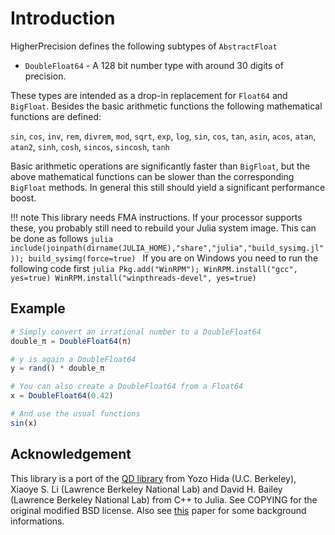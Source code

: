 # Introduction

HigherPrecision defines the following subtypes of `AbstractFloat`
* `DoubleFloat64` - A 128 bit number type with around 30 digits of precision.

These types are intended as a drop-in replacement for `Float64` and `BigFloat`.
Besides the basic arithmetic functions the following mathematical functions are defined:

`sin`, `cos`, `inv`, `rem`, `divrem`, `mod`,
`sqrt`, `exp`, `log`, `sin`, `cos`, `tan`,
`asin`, `acos`, `atan`, `atan2`,
`sinh`, `cosh`, `sincos`, `sincosh`, `tanh`


Basic arithmetic operations are significantly faster than `BigFloat`, but the above
mathematical functions can be slower than the corresponding `BigFloat` methods. In general
this still should yield a significant performance boost.

!!! note
    This library needs FMA instructions. If your processor supports these, you probably still need
    to rebuild your Julia system image. This can be done as follows
    ```julia
    include(joinpath(dirname(JULIA_HOME),"share","julia","build_sysimg.jl")); build_sysimg(force=true)
    ```
    If you are on Windows you need to run the following code first
    ```julia
    Pkg.add("WinRPM");
    WinRPM.install("gcc", yes=true)
    WinRPM.install("winpthreads-devel", yes=true)
    ```


## Example
```julia
# Simply convert an irrational number to a DoubleFloat64
double_π = DoubleFloat64(π)

# y is again a DoubleFloat64
y = rand() * double_π

# You can also create a DoubleFloat64 from a Float64
x = DoubleFloat64(0.42)

# And use the usual functions
sin(x)
```

## Acknowledgement
This library is a port of the [QD library](http://crd.lbl.gov/~dhbailey/mpdist/) from Yozo Hida (U.C. Berkeley),
Xiaoye S. Li (Lawrence Berkeley National Lab) and David H. Bailey (Lawrence Berkeley National Lab)
from C++ to Julia. See COPYING for the original modified BSD license. Also see [this](http://web.mit.edu/tabbott/Public/quaddouble-debian/qd-2.3.4-old/docs/qd.pdf) paper
for some background informations.
